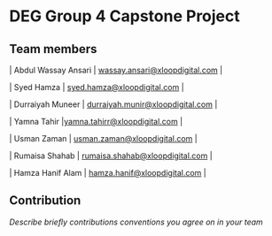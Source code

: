 # DEG Group 4 Capstone Project 


## Team members 

| Abdul Wassay Ansari | wassay.ansari@xloopdigital.com |


| Syed Hamza | syed.hamza@xloopdigital.com |


| Durraiyah Muneer | durraiyah.munir@xloopdigital.com |


| Yamna Tahir |yamna.tahirr@xloopdigital.com |


| Usman Zaman | usman.zaman@xloopdigital.com |


| Rumaisa Shahab | rumaisa.shahab@xloopdigital.com |


| Hamza Hanif Alam | hamza.hanif@xloopdigital.com |




## Contribution 

 _Describe briefly contributions conventions you agree on in your team_

